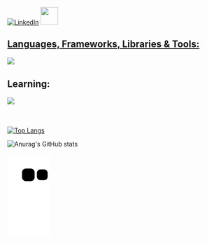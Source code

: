 
[![LinkedIn](https://img.shields.io/badge/-LinkedIn-000?style=for-the-badge&logo=linkedin&logoColor=0026FF&color:FFF)](https://www.linkedin.com/in/clararicioni/) 
<a href="https://judge.beecrowd.com/pt/profile/876323" target=_blank><img src="https://user-images.githubusercontent.com/100028251/235229639-d1cbebc4-091d-4751-a573-3dc6855c9566.png" width="40" height="40" style="max-width:100%;"/>


## Languages, Frameworks, Libraries & Tools:
<a href="https://skillicons.dev">
  <img src="https://skillicons.dev/icons?i=html,css,js,ts,php,mysql,c,java,git,figma" />
</a>
<br>

## Learning:
<a href="https://skillicons.dev">
  <img src="https://skillicons.dev/icons?i=react,nodejs,cs" />
</a>
<br>
<br><br>

[![Top Langs](https://github-readme-stats.vercel.app/api/top-langs/?username=clararicioni&layout=donut&theme=dark)](https://github.com/clararicioni/github-readme-stats)

![Anurag's GitHub stats](https://github-readme-stats.vercel.app/api?username=clararicioni&show_icons=true&theme=dark)

<picture>
  <source media="(prefers-color-scheme: dark)" srcset="https://raw.githubusercontent.com/mari4souza/mari4souza/output/github-contribution-grid-snake-dark.svg">
  <source media="(prefers-color-scheme: light)" srcset="https://raw.githubusercontent.com/mari4souza/mari4souza/output/github-contribution-grid-snake.svg">
  <img alt="github contribution grid snake animation" src="https://raw.githubusercontent.com/clararicioni/clararicioni/output/github-contribution-grid-snake.svg">
</picture>

